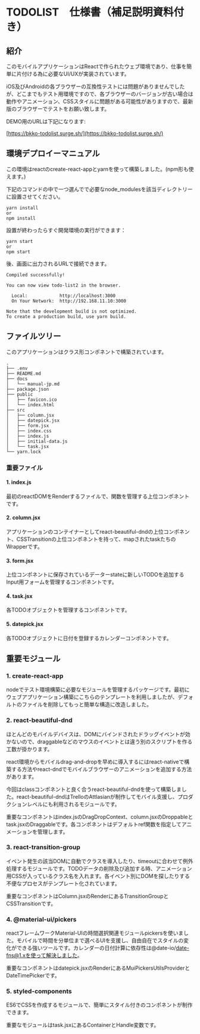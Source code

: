 # TODOLIST　仕様書（補足説明資料付き）

## 紹介

このモバイルアプリケーションはReactで作られたウェブ環境であり、仕事を簡単に片付ける為に必要なUI/UXが実装されています。

iOS及びAndroidの各ブラウザーの互換性テストには問題がありませんでしたが、どこまでもテスト用環境ですので、各ブラウザーのバージョンが古い場合は動作やアニメーション、CSSスタイルに問題がある可能性がありますので、最新版のブラウザーでテストをお願い致します。

DEMO用のURLは下記になります:

[https://bkko-todolist.surge.sh/](https://bkko-todolist.surge.sh/)

## 環境デプロイーマニュアル

この環境はreactのcreate-react-appとyarnを使って構築しました。(npm形も使えます。)

下記のコマンドの中で一つ選んでで必要なnode_modulesを該当ディレクトリーに設置させてください。

```shell
yarn install
or
npm install
```

設置が終わったらすぐ開発環境の実行ができます：

```shell
yarn start
or
npm start
```

後、画面に出力されるURLで接続できます。

```shell
Compiled successfully!

You can now view todo-list2 in the browser.

  Local:            http://localhost:3000
  On Your Network:  http://192.168.11.10:3000

Note that the development build is not optimized.
To create a production build, use yarn build.
```

## ファイルツリー

このアプリケーションはクラス形コンポネントで構築されています。

```shell
.
├── .env
├── README.md
├── docs
│   └── manual-jp.md
├── package.json
├── public
│   ├── favicon.ico
│   └── index.html
├── src
│   ├── column.jsx
│   ├── datepick.jsx
│   ├── form.jsx
│   ├── index.css
│   ├── index.js
│   ├── initial-data.js
│   └── task.jsx
└── yarn.lock
```

### 重要ファイル

#### 1. index.js

最初のreactDOMをRenderするファイルで、関数を管理する上位コンポネントです。

#### 2. column.jsx

アプリケーションのコンテイナーとしてreact-beautiful-dndの上位コンポネント、CSSTransitionの上位コンポネントを持って、mapされたtaskたちのWrapperです。

#### 3. form.jsx

上位コンポネントに保存されているデーターstateに新しいTODOを追加するInput用フォームを管理するコンポネントです。

#### 4. task.jsx

各TODOオブジェクトを管理するコンポネントです。

#### 5. datepick.jsx

各TODOオブジェクトに日付を登録するカレンダーコンポネントです。

## 重要モジュール

### 1. create-react-app

nodeでテスト環境構築に必要なモジュールを管理するパッケージです。最初にウェブアプリケーション構築にこちらのテンプレートを利用しましたが、デフォルトのファイルを削除してもっと簡単な構造に改造しました。

### 2. react-beautiful-dnd

ほとんどのモバイルデバイスは、DOMにバインドされたドラッグイベントが効かないので、draggableなどのマウスのイベントとは違う別のスクリプトを作る工数が掛かります。

react環境からモバイルdrag-and-dropを早めに導入するにはreact-nativeで構築する方法やreact-dndでモバイルブラウザーのアニメーションを追加する方法があります。

今回はclassコンポネントと良く合うreact-beautiful-dndを使って構築しました。react-beautiful-dndはTrelloのAttlasianが制作してモバイル支援し、プロダクションレベルにも利用されるモジュールです。

重要なコンポネントはindex.jsのDragDropContext、column.jsxのDroppableとtask.jsxのDraggableです。各コンポネントはデフォルトref関数を指定してアニメーションを管理します。

### 3. react-transition-group

イベント発生の該当DOMに自動でクラスを導入したり、timeoutに合わせて例外処理するモジュールです。TODOデータの削除及び追加する時、アニメーション用CSSが入っているクラス名を入れます。各イベント別にDOMを探したりする不便なプロセスがテンプレート化されています。

重要なコンポネントはColumn.jsxのRenderにあるTransitionGroupとCSSTransitionです。

### 4. @material-ui/pickers

reactフレームワークMaterial-UIの時間選択関連モジュールpickersを使いました。モバイルで時間を分単位まで選べるUIを支援し、自由自在でスタイルの変化ができる強いツールです。カレンダーの日付計算に依存性は@date-io/date-fns@1.xを使って解決しました。

重要なコンポネントはdatepick.jsxのRenderにあるMuiPickersUtilsProviderとDateTimePickerです。

### 5. styled-components

ES6でCSSを作成するモジュールで、簡単にスタイル付きのコンポネントが制作できます。

重要なモジュールはtask.jsxにあるContainerとHandle変数です。
